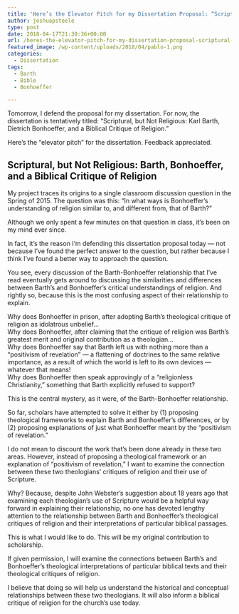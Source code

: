 ```yaml
---
title: 'Here’s the Elevator Pitch for my Dissertation Proposal: “Scriptural, but Not Religious”'
author: joshuapsteele
type: post
date: 2018-04-17T21:30:36+00:00
url: /heres-the-elevator-pitch-for-my-dissertation-proposal-scriptural-but-not-religious/
featured_image: /wp-content/uploads/2018/04/pablo-1.png
categories:
  - Dissertation
tags:
  - Barth
  - Bible
  - Bonhoeffer

---
```

Tomorrow, I defend the proposal for my dissertation. For now, the dissertation is tentatively titled: &#8220;Scriptural, but Not Religious: Karl Barth, Dietrich Bonhoeffer, and a Biblical Critique of Religion.&#8221;

Here&#8217;s the &#8220;elevator pitch&#8221; for the dissertation. Feedback appreciated.

## Scriptural, but Not Religious: Barth, Bonhoeffer, and a Biblical Critique of Religion

My project traces its origins to a single classroom discussion question in the Spring of 2015. The question was this: &#8220;In what ways is Bonhoeffer&#8217;s understanding of religion similar to, and different from, that of Barth?”

Although we only spent a few minutes on that question in class, it&#8217;s been on my mind ever since.

In fact, it&#8217;s the reason I&#8217;m defending this dissertation proposal today — not because I’ve found the perfect answer to the question, but rather because I think I’ve found a better way to approach the question.

You see, every discussion of the Barth-Bonhoeffer relationship that I’ve read eventually gets around to discussing the similarities and differences between Barth’s and Bonhoeffer’s critical understandings of religion. And rightly so, because this is the most confusing aspect of their relationship to explain.

Why does Bonhoeffer in prison, after adopting Barth’s theological critique of religion as idolatrous unbelief…  
Why does Bonhoeffer, after claiming that the critique of religion was Barth’s greatest merit and original contribution as a theologian…  
Why does Bonhoeffer say that Barth left us with nothing more than a “positivism of revelation” — a flattening of doctrines to the same relative importance, as a result of which the world is left to its own devices — whatever that means!  
Why does Bonhoeffer then speak approvingly of a “religionless Christianity,” something that Barth explicitly refused to support?

This is the central mystery, as it were, of the Barth-Bonhoeffer relationship.

So far, scholars have attempted to solve it either by (1) proposing theological frameworks to explain Barth and Bonhoeffer’s differences, or by (2) proposing explanations of just what Bonhoeffer meant by the “positivism of revelation.”

I do not mean to discount the work that’s been done already in these two areas. However, instead of proposing a theological framework or an explanation of “positivism of revelation,” I want to examine the connection between these two theologians’ critiques of religion and their use of Scripture.

Why? Because, despite John Webster’s suggestion about 18 years ago that examining each theologian’s use of Scripture would be a helpful way forward in explaining their relationship, no one has devoted lengthy attention to the relationship between Barth and Bonhoeffer’s theological critiques of religion and their interpretations of particular biblical passages.

This is what I would like to do. This will be my original contribution to scholarship.

If given permission, I will examine the connections between Barth’s and Bonhoeffer’s theological interpretations of particular biblical texts and their theological critiques of religion.

I believe that doing so will help us understand the historical and conceptual relationships between these two theologians. It will also inform a biblical critique of religion for the church’s use today.